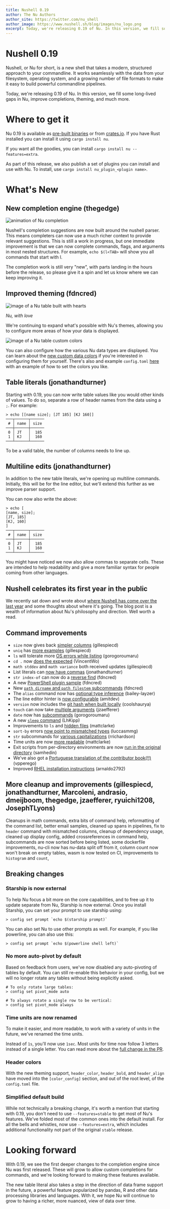 ```yaml
---
title: Nushell 0.19
author: The Nu Authors
author_site: https://twitter.com/nu_shell
author_image: https://www.nushell.sh/blog/images/nu_logo.png
excerpt: Today, we're releasing 0.19 of Nu. In this version, we fill some long-lived gaps in Nu, improve completions, theming, and much more.
---
```


# Nushell 0.19

Nushell, or Nu for short, is a new shell that takes a modern, structured approach to your commandline. It works seamlessly with the data from your filesystem, operating system, and a growing number of file formats to make it easy to build powerful commandline pipelines.

Today, we're releasing 0.19 of Nu. In this version, we fill some long-lived gaps in Nu, improve completions, theming, and much more.

# Where to get it

Nu 0.19 is available as [pre-built binaries](https://github.com/nushell/nushell/releases/tag/0.19.0) or from [crates.io](https://crates.io/crates/nu). If you have Rust installed you can install it using `cargo install nu`.

If you want all the goodies, you can install `cargo install nu --features=extra`.

As part of this release, we also publish a set of plugins you can install and use with Nu. To install, use `cargo install nu_plugin_<plugin name>`.

# What's New

## New completion engine (thegedge)

![animation of Nu completion](../assets/images/0_19_autocomplete.gif)

Nushell's completion suggestions are now built around the nushell parser. This means completers can now use a much richer context to provide relevant suggestions. This is still a work in progress, but one immediate improvement is that we can now complete commands, flags, and arguments in most nested structures. For example, `echo $(l<TAB>` will show you all commands that start with l.

The completion work is still very "new", with parts landing in the hours before the release, so please give it a spin and let us know where we can keep improving it.

## Improved theming (fdncred)

![image of a Nu table built with hearts](../assets/images/0_19_heart_theme.png)

_Nu, with love_

We're continuing to expand what's possible with Nu's themes, allowing you to configure more areas of how your data is displayed.

![image of a Nu table custom colors](../assets/images/0_19_table_colors.png)

You can also configure how the various Nu data types are displayed. You can learn about the [new custom data colors](https://github.com/nushell/nushell/pull/2449) if you're interested in configuring them for yourself. There's also and example `config.toml` [here](https://github.com/nushell/nushell/blob/main/docs/sample_config/config.toml) with an example of how to set the colors you like.

## Table literals (jonathandturner)

Starting with 0.19, you can now write table values like you would other kinds of values. To do so, separate a row of header names from the data using a `;`. For example:

```
> echo [[name size]; [JT 185] [KJ 160]]
───┬──────┬──────
 # │ name │ size
───┼──────┼──────
 0 │ JT   │  185
 1 │ KJ   │  160
───┴──────┴──────
```

To be a valid table, the number of columns needs to line up.

## Multiline edits (jonathandturner)

In addition to the new table literals, we're opening up multiline commands. Initially, this will be for the line editor, but we'll extend this further as we improve parser support.

You can now also write the above:

```
> echo [
[name, size];
[JT, 185]
[KJ, 160]
]
───┬──────┬──────
 # │ name │ size
───┼──────┼──────
 0 │ JT   │  185
 1 │ KJ   │  160
───┴──────┴──────
```

You might have noticed we now also allow commas to separate cells. These are intended to help readability and give a more familiar syntax for people coming from other languages.

## Nushell celebrates its first year in the public

We recently sat down and wrote about [where Nushell has come over the last year](http://www.nushell.sh/blog/2020/08/23/year_of_nushell.html) and some thoughts about where it's going. The blog post is a wealth of information about Nu's philosophy and direction. Well worth a read.

## Command improvements

- `size` now gives back [simpler columns](https://github.com/nushell/nushell/pull/2473) (gillespiecd)
- `uniq` has [more examples](https://github.com/nushell/nushell/pull/2472) (gillespiecd)
- `ls` will tolerate more [OS errors while listing](https://github.com/nushell/nushell/pull/2466) (gorogoroumaru)
- `cd .` now [does the expected](https://github.com/nushell/nushell/pull/2457) (VincentWo)
- `math stddev` and `math variance` both received updates (gillespiecd)
- List literals can [now have commas](https://github.com/nushell/nushell/pull/2454) (jonathandturner)
- `str index-of` can now do a [reverse find](https://github.com/nushell/nushell/pull/2430) (fdncred)
- A new [PowerShell plugin sample](https://github.com/nushell/nushell/pull/2429) (fdncred)
- New [`path dirname` and `path filestem` subcommands](https://github.com/nushell/nushell/pull/2428) (fdncred)
- The `alias` command now has [optional type inference](https://github.com/nushell/nushell/pull/2418) (bailey-layzer)
- The line editor hinter is [now configurable](https://github.com/nushell/nushell/pull/2405) (amitdev)
- `version` now includes the [git hash when built locally](https://github.com/nushell/nushell/pull/2390) (coolshaurya)
- `touch` can now take [multiple arguments](https://github.com/nushell/nushell/pull/2386) (jzaefferer)
- `date` now has [subcommands](https://github.com/nushell/nushell/pull/2383) (gorogoroumaru)
- A new [`sleep` command](https://github.com/nushell/nushell/pull/2381) (LhKipp)
- Improvements to `ls` and [hidden files](https://github.com/nushell/nushell/pull/2379) (mattclarke)
- `sort-by` errors [now point to mismatched types](https://github.com/nushell/nushell/pull/2366) (luccasmmg)
- `str` subcommands for [various capitalizations](https://github.com/nushell/nushell/pull/2360) (rrichardson)
- Time units are now [more readable](https://github.com/nushell/nushell/pull/2356) (mattclarke)
- Exit scripts from per-directory environments are now [run in the original directory](https://github.com/nushell/nushell/pull/2352) (samhedin)
- We've also got a [Portuguese translation of the contributor book(!!)](https://github.com/nushell/contributor-book/pull/29) (vpperego)
- Improved [RHEL installation instructions](https://github.com/nushell/book/pull/126) (arnaldo2792)

## More cleanup and improvements (gillespiecd, jonathandturner, Marcoleni, andrasio, dmeijboom, thegedge, jzaefferer, ryuichi1208, JosephTLyons)

Cleanups in math commands, extra bits of command help, reformatting of the command list, better email samples, cleaned up spans in pipelines, fix to `header` command with mismatched columns, cleanup of dependency usage, cleaned up display config, added crossreferences in command help, subcommands are now sorted before being listed, some dockerfile improvements, nu-cli now has nu-data split off from it, column count now won't break on empty tables, wasm is now tested on CI, improvements to `histogram` and `count`,

## Breaking changes

### Starship is now external

To help Nu focus a bit more on the core capabilities, and to free up it to update separate from Nu, Starship is now external. Once you install Starship, you can set your prompt to use starship using:

```
> config set prompt `echo $(starship prompt)`
```

You can also set Nu to use other prompts as well. For example, if you like powerline, you can also use this:

```
> config set prompt `echo $(powerline shell left)`
```

### No more auto-pivot by default

Based on feedback from users, we've now disabled any auto-pivoting of tables by default. You can still re-enable this behavior in your config, but we will no longer rotate any tables without being explicitly asked.

```
# To only rotate large tables:
> config set pivot_mode auto

# To always rotate a single row to be vertical:
> config set pivot_mode always
```

### Time units are now renamed

To make it easier, and more readable, to work with a variety of units in the future, we've renamed the time units.

Instead of `1s`, you'll now use `1sec`. Most units for time now follow 3 letters instead of a single letter. You can read more about the [full change in the PR](https://github.com/nushell/nushell/pull/2356).

### Header colors

With the new theming support, `header_color`, `header_bold`, and `header_align` have moved into the `[color_config]` section, and out of the root level, of the `config.toml` file.

### Simplified default build

While not technically a breaking change, it's worth a mention that starting with 0.19, you don't need to use `--features=stable` to get most of Nu's features. We've folded most of the common ones into the default install. For all the bells and whistles, now use `--features=extra`, which includes additional functionality not part of the original `stable` release.

# Looking forward

With 0.19, we see the first deeper changes to the completion engine since Nu was first released. These will grow to allow custom completions for commands, and we're looking forward to making these features available.

The new table literal also takes a step in the direction of data frame support in the future, a powerful feature popularized by pandas, R and other data processing libraries and languages. With it, we hope Nu will continue to grow to having a richer, more nuanced, view of data over time.
